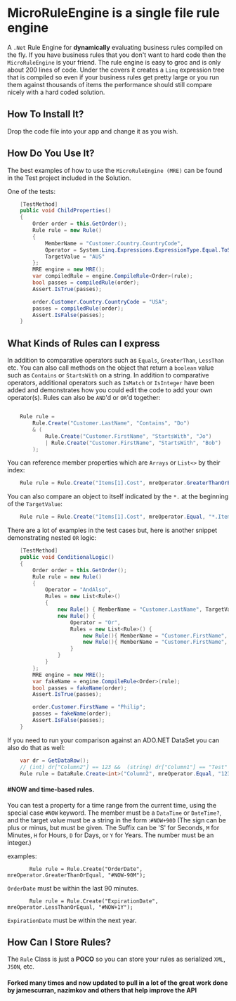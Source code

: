 MicroRuleEngine is a single file rule engine
============================================

A `.Net` Rule Engine for **dynamically** evaluating business rules compiled on the fly.  If you have business rules that you don't want to hard code then the `MicroRuleEngine` is your friend.   The rule engine is easy to groc and is only about 200 lines of code.  Under the covers it creates a `Linq` expression tree that is compiled so even if your business rules get pretty large or you run them against thousands of items the performance should still compare nicely with a hard coded solution.

How To Install It?
------------------
Drop the code file into your app and change it as you wish.

How Do You Use It?
------------------
The best examples of how to use the `MicroRuleEngine (MRE)` can be found in the Test project included in the Solution.

One of the tests:
```csharp
	[TestMethod]
	public void ChildProperties()
	{
		Order order = this.GetOrder();
		Rule rule = new Rule()
		{
			MemberName = "Customer.Country.CountryCode",
			Operator = System.Linq.Expressions.ExpressionType.Equal.ToString("g"),
			TargetValue = "AUS"
		};
		MRE engine = new MRE();
		var compiledRule = engine.CompileRule<Order>(rule);
		bool passes = compiledRule(order);
		Assert.IsTrue(passes);

		order.Customer.Country.CountryCode = "USA";
		passes = compiledRule(order);
		Assert.IsFalse(passes);
	}
```

What Kinds of Rules can I express
--------------------------------
In addition to comparative operators such as `Equals`, `GreaterThan`, `LessThan` etc.   You can also call methods on the object that return a `boolean` value such as `Contains` or `StartsWith` on a string. In addition to comparative operators, additional operators such as `IsMatch` or `IsInteger` have been added and demonstrates how you could edit the code to add your own operator(s). Rules can also be `AND`'d or `OR`'d together:
```csharp

	Rule rule =
		Rule.Create("Customer.LastName", "Contains", "Do")
		& (
			Rule.Create("Customer.FirstName", "StartsWith", "Jo")
			| Rule.Create("Customer.FirstName", "StartsWith", "Bob")
		);
```

You can reference member properties which are `Arrays` or `List<>` by their index:
```csharp
	Rule rule = Rule.Create("Items[1].Cost", mreOperator.GreaterThanOrEqual, "5.25");
```

You can also compare an object to itself indicated by the `*.` at the beginning of the `TargetValue`:
```csharp
	Rule rule = Rule.Create("Items[1].Cost", mreOperator.Equal, "*.Items[0].Cost");
```

There are a lot of examples in the test cases but, here is another snippet demonstrating nested `OR` logic:
```csharp
	[TestMethod]
	public void ConditionalLogic()
	{
		Order order = this.GetOrder();
		Rule rule = new Rule()
		{
			Operator = "AndAlso",
			Rules = new List<Rule>()
			{
				new Rule() { MemberName = "Customer.LastName", TargetValue = "Doe", Operator = "Equal"},
				new Rule() { 
					Operator = "Or",
					Rules = new List<Rule>() {
						new Rule(){ MemberName = "Customer.FirstName", TargetValue = "John", Operator = "Equal"},
						new Rule(){ MemberName = "Customer.FirstName", TargetValue = "Judy", Operator = "Equal"}
					}
				}
			}
		};
		MRE engine = new MRE();
		var fakeName = engine.CompileRule<Order>(rule);
		bool passes = fakeName(order);
		Assert.IsTrue(passes);

		order.Customer.FirstName = "Philip";
		passes = fakeName(order);
		Assert.IsFalse(passes);
	}

```

If you need to run your comparison against an ADO.NET DataSet you can also do that as well:
```csharp
	var dr = GetDataRow();
	// (int) dr["Column2"] == 123 &&  (string) dr["Column1"] == "Test"
	Rule rule = DataRule.Create<int>("Column2", mreOperator.Equal, "123") & DataRule.Create<string>("Column1", mreOperator.Equal, "Test");
```
  
  

####  #NOW and time-based rules.
You can test a property for a time range from the current time, using the special case `#NOW` keyword.   The member must be a `DataTime` or `DateTime?`,
and the target value must be a string in the form :`#NOW+90D`   (The sign can be plus or minus, but must be given.  The Suffix can be
'S' for Seconds, `M` for Minutes, `H` for Hours, `D` for Days, or `Y` for Years.   The number must be an integer.)

examples:

`		Rule rule = Rule.Create("OrderDate", mreOperator.GreaterThanOrEqual, "#NOW-90M");`

`OrderDate` must be within the last 90 minutes.

`		Rule rule = Rule.Create("ExpirationDate", mreOperator.LessThanOrEqual, "#NOW+1Y");`

`ExpirationDate` must be within the next year.




How Can I Store Rules?
---------------------
The `Rule` Class is just a **POCO** so you can store your rules as serialized `XML`, `JSON`, etc.

#### Forked many times and now updated to pull in a lot of the great work done by jamescurran, nazimkov and others that help improve the API
